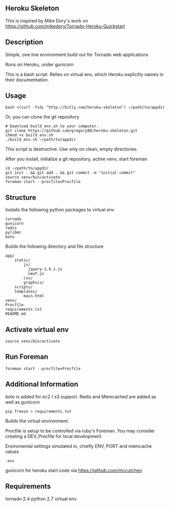 
Heroku Skeleton
-------------

This is inspired by Mike Dory's work on
https://github.com/mikedory/Tornado-Heroku-Quickstart


Description
-------------

Simple, one line environment build
out for Tornado web applications

Runs on Heroku, under gunicorn




This is a bash script. Relies on 
virtual env, which Heroku explicitly
names in their documentation.

Usage
------

    bash <(curl -fsSL "http://bitly.com/heroku-skeleton") ~/path/to/appdir
  

Or, you can clone the git repository

    # Download build_env.sh to your computer.
    git clone https://github.com/gregory80/heroku-skeleton.git
    chmod +x build_env.sh
    ./build_env.sh ~/path/to/appdir

This script is destructive. Use only on clean, empty directories.

After you install, initialize a git repository, active venv, start foreman

    cd ~/path/to/appdir
    git init . && git add . && git commit -m "initial commit"
    source venv/bin/activate
    foreman start --procfile=Procfile 


Structure
---------

Installs the following python
packages to virtual env

    tornado
    gunicorn
    redis
    pylibmc
    boto

Builds the following directory
and file structure

    app/
        static/
            js/
              jquery-1.9.1.js
              newT.js
            css/
            graphics/
        scripts/
        templates/
            main.html
    venv/
    Procfile
    requirements.txt
    README.md



Activate virtual env
--------------

    source venv/bin/activate

Run Foreman
--------------

    foreman start --procfile=Procfile 


Additional Information
------------------

boto is added for ec2 / s3 support. Redis
and Memcached are added as well as gunicorn

    pip freeze > requirements.txt 

Builds the  virtual environment.

Procfile is setup to be controlled via ruby's Foreman. 
You may consider creating a DEV_Procfile for local
development

Enviromental settings simulated in, chiefly ENV, PORT and memcache
values

    .env



gunicorn for heroku start code via 
https://github.com/mccutchen


Requirements
--------------

tornado 2.4
python 2.7
virtual env




